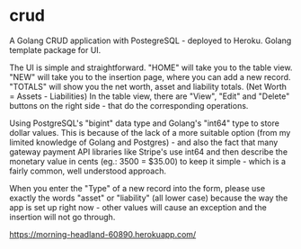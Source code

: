 # crud
A Golang CRUD application with PostegreSQL - deployed to Heroku. Golang template package for UI.

The UI is simple and straightforward. "HOME" will take you to the table view. "NEW" will take you to the insertion page, where you can add a new record. "TOTALS" will show you the net worth, asset and liability totals. (Net Worth = Assets - Liabilities) 
In the table view, there are "View", "Edit" and "Delete" buttons on the right side - that do the corresponding operations. 

Using PostgreSQL's "bigint" data type and Golang's "int64" type to store dollar values. 
This is because of the lack of a more suitable option (from my limited knowledge of Golang and Postgres) - 
and also the fact that many gateway payment API libraries like Stripe's use int64 and then describe the monetary value in cents 
(eg.: 3500 = $35.00) to keep it simple - which is a fairly common, well understood approach. 

When you enter the "Type" of a new record into the form, please use exactly the words "asset" or "liability" (all lower case) 
because the way the app is set up right now - other values will cause an exception and the insertion will not go through. 

https://morning-headland-60890.herokuapp.com/


